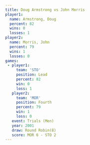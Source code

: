 ```yaml
---
title: Doug Armstrong vs John Morris
player1:               
  name: Armstrong, Doug
  percent: 82          
  wins: 0              
  losses: 1            
player2:               
  name: Morris, John   
  percent: 79          
  wins: 1              
  losses: 0            
games:
 - player1:        
     team: 'STO'   
     position: Lead
     percent: 82   
     win: 0        
     loss: 1       
   player2:          
     team: 'MOR'     
     position: Fourth
     percent: 79     
     win: 1          
     loss: 0         
   event: Trials (Men) 
   year: 2001          
   draw: Round Robin(8)
   score: MOR 6 - STO 2
---
```

